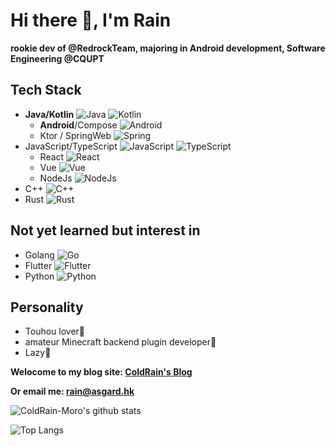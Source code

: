 # Hi there 👋, I'm Rain

**rookie dev of @RedrockTeam, majoring in Android development, Software Engineering @CQUPT**

## Tech Stack

- **Java/Kotlin** ![Java](https://img.shields.io/badge/Java-007396?style=for-the-badge&logo=java&logoColor=white) ![Kotlin](https://img.shields.io/badge/Kotlin-7F52FF?style=for-the-badge&logo=kotlin&logoColor=white)
  + **Android**/Compose ![Android](https://img.shields.io/badge/Android-3DDC84?style=for-the-badge&logo=android&logoColor=white)
  + Ktor / SpringWeb ![Spring](https://img.shields.io/badge/Spring-6DB33F?style=for-the-badge&logo=spring&logoColor=white)
- JavaScript/TypeScript ![JavaScript](https://img.shields.io/badge/JavaScript-F7DF1E?style=for-the-badge&logo=javascript&logoColor=white) ![TypeScript](https://img.shields.io/badge/TypeScript-3178C6?style=for-the-badge&logo=typescript&logoColor=white)
  + React ![React](https://img.shields.io/badge/React-20232A?style=for-the-badge&logo=react&logoColor=61DAFB)
  + Vue ![Vue](https://img.shields.io/badge/Vue-4FC08D?style=for-the-badge&logo=vue%2Ejs&logoColor=white)
  + NodeJs ![NodeJs](https://img.shields.io/badge/Node.js-43853D?style=for-the-badge&logo=node.js&logoColor=white)
- C++ ![C++](https://img.shields.io/badge/C%2B%2B-00599C?style=for-the-badge&logo=c%2B%2B&logoColor=white)
- Rust ![Rust](https://img.shields.io/badge/Rust-000000?style=for-the-badge&logo=rust&logoColor=white)

## Not yet learned but interest in

- Golang ![Go](https://img.shields.io/badge/Go-00ADD8?style=for-the-badge&logo=go&logoColor=white)
- Flutter ![Flutter](https://img.shields.io/badge/Flutter-02569B?style=for-the-badge&logo=flutter&logoColor=white)
- Python ![Python](https://img.shields.io/badge/Python-14354C?style=for-the-badge&logo=python&logoColor=white)

## Personality

- Touhou lover🥰
- amateur Minecraft backend plugin developer🧐
- Lazy🥱

**Welocome to my blog site: [ColdRain's Blog](https://blog.coldrain.ink)**

**Or email me: rain@asgard.hk**

![ColdRain-Moro's github stats](https://github-readme-stats.vercel.app/api?username=ColdRain-Moro&show_icons=true&theme=radical)

![Top Langs](https://github-readme-stats.vercel.app/api/top-langs/?username=ColdRain-Moro&layout=compact&hide=html,ejs)
